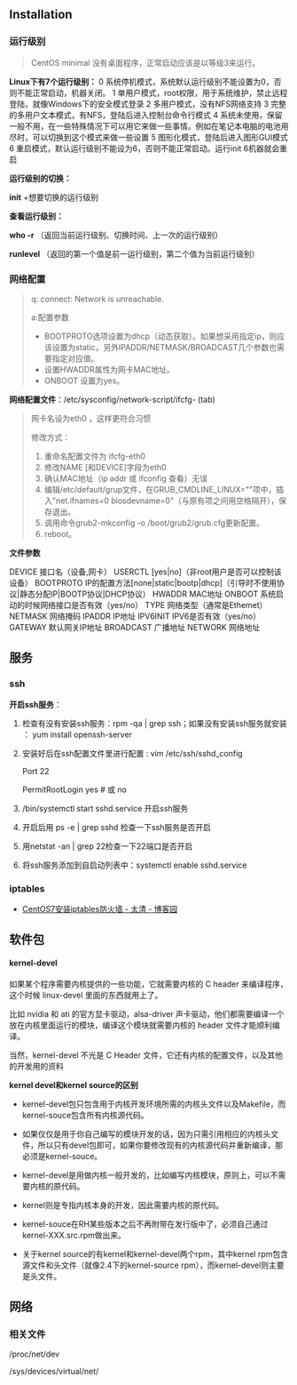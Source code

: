 ## Installation

### 运行级别

> CentOS minimal 没有桌面程序，正常启动应该是以等级3来运行。

**Linux下有7个运行级别：**
0	系统停机模式，系统默认运行级别不能设置为0，否则不能正常启动，机器关闭。
1	单用户模式，root权限，用于系统维护，禁止远程登陆，就像Windows下的安全模式登录
2	多用户模式，没有NFS网络支持
3	完整的多用户文本模式，有NFS，登陆后进入控制台命令行模式
4	系统未使用，保留一般不用，在一些特殊情况下可以用它来做一些事情。例如在笔记本电脑的电池用尽时，可以切换到这个模式来做一些设置
5	图形化模式，登陆后进入图形GUI模式
6	重启模式，默认运行级别不能设为6，否则不能正常启动。运行init 6机器就会重启

**运行级别的切换：**

**init** +想要切换的运行级别

**查看运行级别：**

**who -r**	（返回当前运行级别、切换时间、上一次的运行级别）

**runlevel**	（返回的第一个值是前一运行级别，第二个值为当前运行级别）

### 网络配置

> q: connect: Network is unreachable.
>
> a:配置参数
>
> - BOOTPROTO选项设置为dhcp（动态获取）。如果想采用指定ip，则应该设置为static，另外IPADDR/NETMASK/BROADCAST几个参数也需要指定对应值。
> - 设置HWADDR属性为网卡MAC地址。
> - ONBOOT 设置为yes。
> 

**网络配置文件**：/etc/sysconfig/network-script/ifcfg- (tab)

> 网卡名设为eth0 ，这样更符合习惯
>
> 修改方式：
>
> 1. 重命名配置文件为 ifcfg-eth0
> 2. 修改NAME [和DEVICE]字段为eth0
> 3. 确认MAC地址（ip addr 或 ifconfig 查看）无误
> 4. 编辑/etc/default/grup文件，在GRUB_CMDLINE_LINUX=""项中，插入"net.ifnames=0 biosdevname=0"（与原有项之间用空格隔开），保存退出。
> 5. 调用命令grub2-mkconfig -o /boot/grub2/grub.cfg更新配置。
> 6. reboot。

**文件参数**

DEVICE     接口名（设备,网卡）
USERCTL    [yes|no]（非root用户是否可以控制该设备）
BOOTPROTO  IP的配置方法[none|static|bootp|dhcp]（引导时不使用协议|静态分配IP|BOOTP协议|DHCP协议）
HWADDR     MAC地址 
ONBOOT     系统启动的时候网络接口是否有效（yes/no） 
TYPE       网络类型（通常是Ethemet） 
NETMASK    网络掩码 
IPADDR     IP地址 
IPV6INIT   IPV6是否有效（yes/no） 
GATEWAY    默认网关IP地址
BROADCAST  广播地址
NETWORK    网络地址

## 服务

### ssh

**开启ssh服务**：

1. 检查有没有安装ssh服务：rpm -qa | grep ssh；如果没有安装ssh服务就安装 ： yum install openssh-server

2. 安装好后在ssh配置文件里进行配置 : vim /etc/ssh/sshd_config

   Port 22

   PermitRootLogin yes   # 或 no

3.  /bin/systemctl start sshd.service 开启ssh服务

4. 开启后用 ps -e | grep sshd 检查一下ssh服务是否开启

5. 用netstat -an | grep 22检查一下22端口是否开启

6. 将ssh服务添加到自启动列表中：systemctl enable sshd.service

### iptables

- [CentOS7安装iptables防火墙 - 太清 - 博客园](https://www.cnblogs.com/kreo/p/4368811.html)

## 软件包

#### kernel-devel

如果某个程序需要内核提供的一些功能，它就需要内核的 C header 来编译程序，这个时候 linux-devel 里面的东西就用上了。

比如 nvidia 和 ati 的官方显卡驱动，alsa-driver 声卡驱动，他们都需要编译一个放在内核里面运行的模块，编译这个模块就需要内核的 header 文件才能顺利编译。

当然，kernel-devel 不光是 C Header 文件，它还有内核的配置文件，以及其他的开发用的资料  

**kernel devel和kernel source的区别**

- kernel-devel包只包含用于内核开发环境所需的内核头文件以及Makefile，而kernel-souce包含所有内核源代码。

- 如果仅仅是用于你自己编写的模块开发的话，因为只需引用相应的内核头文件，所以只有devel包即可，如果你要修改现有的内核源代码并重新编译，那必须是kernel-souce。

- kernel-devel是用做内核一般开发的，比如编写内核模块，原则上，可以不需要内核的原代码。

- kernel则是专指内核本身的开发，因此需要内核的原代码。
- kernel-souce在RH某些版本之后不再附带在发行版中了，必须自己通过kernel-XXX.src.rpm做出来。

- 关于kernel source的有kernel和kernel-devel两个rpm，其中kernel rpm包含源文件和头文件（就像2.4下的kernel-source rpm），而kernel-devel则主要是头文件。

## 网络

### 相关文件

/proc/net/dev

/sys/devices/virtual/net/
